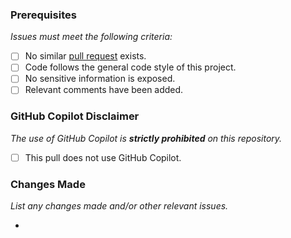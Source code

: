 ### Prerequisites
*Issues must meet the following criteria:*

 - [ ] No similar [pull request](https://github.com/Katsute/GitHub-Red-Issues/pulls) exists.
 - [ ] Code follows the general code style of this project.
 - [ ] No sensitive information is exposed.
 - [ ] Relevant comments have been added.

### GitHub Copilot Disclaimer
*The use of GitHub Copilot is **strictly prohibited** on this repository.*

 - [ ] This pull does not use GitHub Copilot.

### Changes Made
*List any changes made and/or other relevant issues.*

 -